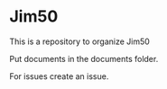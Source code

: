 # Jim50

This is a repository to organize Jim50

Put documents in the documents folder.

For issues create an issue.
